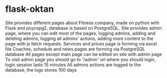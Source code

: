# flask-oktan
Site provides different pages about Fitness company, made on python with Flask and psycopg2, database is based on PostgreSQL. Site provides admin page, where you can edit most of the pages, logging admins, adding and deleting admins, logging all admins' actions, adding more content to the page with js fetch requests.
Services and prices page is forming via excel file
Coaches, schedule and news pages are forming via PostgreSQL database
All pages except main page can be edited on site with admin page
To visit admin page you should go to '/admin' url where you should login, login session lasts 15 minutes
All admins actions are logged to the database, the logs stores 100 days
